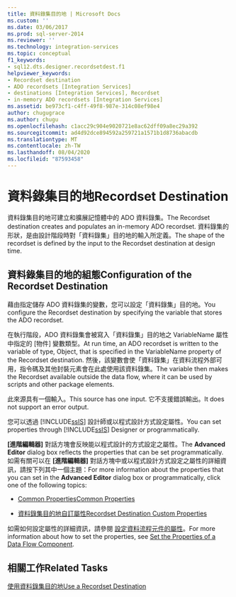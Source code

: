 ```yaml
---
title: 資料錄集目的地 | Microsoft Docs
ms.custom: ''
ms.date: 03/06/2017
ms.prod: sql-server-2014
ms.reviewer: ''
ms.technology: integration-services
ms.topic: conceptual
f1_keywords:
- sql12.dts.designer.recordsetdest.f1
helpviewer_keywords:
- Recordset destination
- ADO recordsets [Integration Services]
- destinations [Integration Services], Recordset
- in-memory ADO recordsets [Integration Services]
ms.assetid: be973cf1-c4ff-49f8-987e-314c08ef98e4
author: chugugrace
ms.author: chugu
ms.openlocfilehash: c1acc29c904e9020721e8ac62dff09a8ec29a392
ms.sourcegitcommit: ad4d92dce894592a259721a1571b1d8736abacdb
ms.translationtype: MT
ms.contentlocale: zh-TW
ms.lasthandoff: 08/04/2020
ms.locfileid: "87593458"
---
```

# <a name="recordset-destination"></a><span data-ttu-id="77c10-102">資料錄集目的地</span><span class="sxs-lookup"><span data-stu-id="77c10-102">Recordset Destination</span></span>
  <span data-ttu-id="77c10-103">資料錄集目的地可建立和擴展記憶體中的 ADO 資料錄集。</span><span class="sxs-lookup"><span data-stu-id="77c10-103">The Recordset destination creates and populates an in-memory ADO recordset.</span></span> <span data-ttu-id="77c10-104">資料錄集的形狀，是由設計階段時對「資料錄集」目的地的輸入所定義。</span><span class="sxs-lookup"><span data-stu-id="77c10-104">The shape of the recordset is defined by the input to the Recordset destination at design time.</span></span>  
  
## <a name="configuration-of-the-recordset-destination"></a><span data-ttu-id="77c10-105">資料錄集目的地的組態</span><span class="sxs-lookup"><span data-stu-id="77c10-105">Configuration of the Recordset Destination</span></span>  
 <span data-ttu-id="77c10-106">藉由指定儲存 ADO 資料錄集的變數，您可以設定「資料錄集」目的地。</span><span class="sxs-lookup"><span data-stu-id="77c10-106">You configure the Recordset destination by specifying the variable that stores the ADO recordset.</span></span>  
  
 <span data-ttu-id="77c10-107">在執行階段，ADO 資料錄集會被寫入「資料錄集」目的地之 VariableName 屬性中指定的 [物件] 變數類型。</span><span class="sxs-lookup"><span data-stu-id="77c10-107">At run time, an ADO recordset is written to the variable of type, Object, that is specified in the VariableName property of the Recordset destination.</span></span> <span data-ttu-id="77c10-108">然後，該變數會使「資料錄集」在資料流程外部可用，指令碼及其他封裝元素會在此處使用該資料錄集。</span><span class="sxs-lookup"><span data-stu-id="77c10-108">The variable then makes the Recordset available outside the data flow, where it can be used by scripts and other package elements.</span></span>  
  
 <span data-ttu-id="77c10-109">此來源具有一個輸入。</span><span class="sxs-lookup"><span data-stu-id="77c10-109">This source has one input.</span></span> <span data-ttu-id="77c10-110">它不支援錯誤輸出。</span><span class="sxs-lookup"><span data-stu-id="77c10-110">It does not support an error output.</span></span>  
  
 <span data-ttu-id="77c10-111">您可以透過 [!INCLUDE[ssIS](../../includes/ssis-md.md)] 設計師或以程式設計方式設定屬性。</span><span class="sxs-lookup"><span data-stu-id="77c10-111">You can set properties through [!INCLUDE[ssIS](../../includes/ssis-md.md)] Designer or programmatically.</span></span>  
  
 <span data-ttu-id="77c10-112">**[進階編輯器]** 對話方塊會反映能以程式設計的方式設定之屬性。</span><span class="sxs-lookup"><span data-stu-id="77c10-112">The **Advanced Editor** dialog box reflects the properties that can be set programmatically.</span></span> <span data-ttu-id="77c10-113">如需有關可以在 **[進階編輯器]** 對話方塊中或以程式設計方式設定之屬性的詳細資訊，請按下列其中一個主題：</span><span class="sxs-lookup"><span data-stu-id="77c10-113">For more information about the properties that you can set in the **Advanced Editor** dialog box or programmatically, click one of the following topics:</span></span>  
  
-   [<span data-ttu-id="77c10-114">Common Properties</span><span class="sxs-lookup"><span data-stu-id="77c10-114">Common Properties</span></span>](../common-properties.md)  
  
-   [<span data-ttu-id="77c10-115">資料錄集目的地自訂屬性</span><span class="sxs-lookup"><span data-stu-id="77c10-115">Recordset Destination Custom Properties</span></span>](recordset-destination-custom-properties.md)  
  
 <span data-ttu-id="77c10-116">如需如何設定屬性的詳細資訊，請參閱 [設定資料流程元件的屬性](set-the-properties-of-a-data-flow-component.md)。</span><span class="sxs-lookup"><span data-stu-id="77c10-116">For more information about how to set the properties, see [Set the Properties of a Data Flow Component](set-the-properties-of-a-data-flow-component.md).</span></span>  
  
## <a name="related-tasks"></a><span data-ttu-id="77c10-117">相關工作</span><span class="sxs-lookup"><span data-stu-id="77c10-117">Related Tasks</span></span>  
 [<span data-ttu-id="77c10-118">使用資料錄集目的地</span><span class="sxs-lookup"><span data-stu-id="77c10-118">Use a Recordset Destination</span></span>](recordset-destination.md)  
  
  
